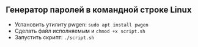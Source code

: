 ## Генератор паролей в командной строке Linux

- Установить утилиту pwgen:
` sudo apt install pwgen `
- Сделать файл исполняемым и
` chmod +x script.sh  `
-  Запустить скрипт:
` ./script.sh `
